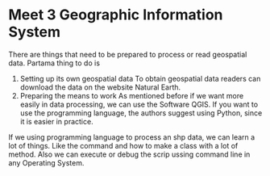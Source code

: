 Meet 3 Geographic Information System
=====================================

There are things that need to be prepared to process or read geospatial data. Partama thing to do is
1. Setting up its own geospatial data
To obtain geospatial data readers can download the data on the website Natural Earth.
2. Preparing the means to work
As mentioned before if we want more easily in data processing, we can use the Software QGIS. If you want to use the programming language, the authors suggest using Python, since it is easier in practice.

If we using programming language to process an shp data, we can learn a lot of things. Like the command and how to make a class with a lot of method. Also we can execute or debug the scrip ussing command line in any Operating System.